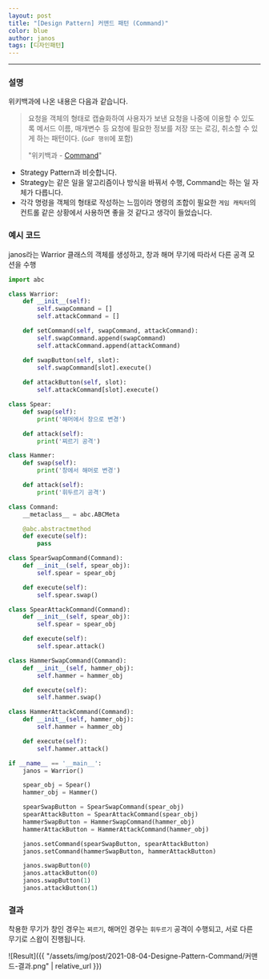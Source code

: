 ```yaml
---
layout: post
title: "[Design Pattern] 커맨드 패턴 (Command)"
color: blue
author: janos
tags: [디자인패턴]
---
```


---

### 설명

위키백과에 나온 내용은 다음과 같습니다.

> 요청을 객체의 형태로 캡슐화하여 사용자가 보낸 요청을 나중에 이용할 수 있도록 메서드 이름, 매개변수 등 요청에 필요한 정보를 저장 또는 로깅, 취소할 수 있게 하는 패턴이다. (`GoF 행위`에 포함)
> 
> "위키백과 - [Command](https://ko.wikipedia.org/wiki/커맨드_패턴)"

- Strategy Pattern과 비슷합니다.
- Strategy는 같은 일을 알고리즘이나 방식을 바꿔서 수행, Command는 하는 일 자체가 다릅니다.
- 각각 명령을 객체의 형태로 작성하는 느낌이라 명령의 조합이 필요한 `게임 캐릭터`의 컨트롤 같은 상황에서 사용하면 좋을 것 같다고 생각이 들었습니다.

### 예시 코드

janos라는 Warrior 클래스의 객체를 생성하고, 창과 해머 무기에 따라서 다른 공격 모션을 수행

```python
import abc

class Warrior:
    def __init__(self):
        self.swapCommand = []
        self.attackCommand = []

    def setCommand(self, swapCommand, attackCommand):
        self.swapCommand.append(swapCommand)
        self.attackCommand.append(attackCommand)

    def swapButton(self, slot):
        self.swapCommand[slot].execute()
    
    def attackButton(self, slot):
        self.attackCommand[slot].execute()

class Spear:
    def swap(self):
        print('해머에서 창으로 변경')

    def attack(self):
        print('찌르기 공격')

class Hammer:
    def swap(self):
        print('창에서 해머로 변경')

    def attack(self):
        print('휘두르기 공격')

class Command:
    __metaclass__ = abc.ABCMeta

    @abc.abstractmethod
    def execute(self):
        pass

class SpearSwapCommand(Command):
    def __init__(self, spear_obj):
        self.spear = spear_obj

    def execute(self):
        self.spear.swap()

class SpearAttackCommand(Command):
    def __init__(self, spear_obj):
        self.spear = spear_obj

    def execute(self):
        self.spear.attack()

class HammerSwapCommand(Command):
    def __init__(self, hammer_obj):
        self.hammer = hammer_obj

    def execute(self):
        self.hammer.swap()

class HammerAttackCommand(Command):
    def __init__(self, hammer_obj):
        self.hammer = hammer_obj

    def execute(self):
        self.hammer.attack()

if __name__ == '__main__':
    janos = Warrior()

    spear_obj = Spear()
    hammer_obj = Hammer()

    spearSwapButton = SpearSwapCommand(spear_obj)
    spearAttackButton = SpearAttackCommand(spear_obj)
    hammerSwapButton = HammerSwapCommand(hammer_obj)
    hammerAttackButton = HammerAttackCommand(hammer_obj)

    janos.setCommand(spearSwapButton, spearAttackButton)
    janos.setCommand(hammerSwapButton, hammerAttackButton)

    janos.swapButton(0)
    janos.attackButton(0)
    janos.swapButton(1)
    janos.attackButton(1)
```

### 결과

착용한 무기가 창인 경우는 `찌르기`, 해머인 경우는 `휘두르기` 공격이 수행되고, 서로 다른 무기로 스왑이 진행됩니다.

![Result]({{ "/assets/img/post/2021-08-04-Designe-Pattern-Command/커맨드-결과.png" | relative_url }})